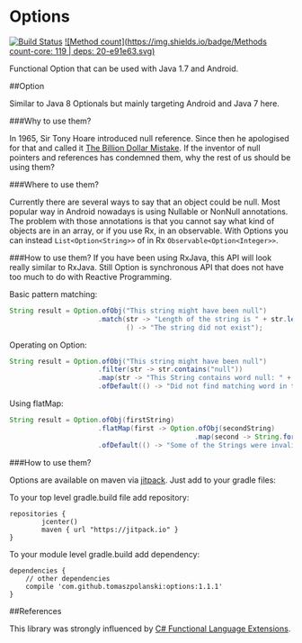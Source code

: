 
# Options 
[![Build Status](https://travis-ci.org/tomaszpolanski/Options.svg?branch=master)](https://travis-ci.org/tomaszpolanski/Options)
[![Method count](https://img.shields.io/badge/Methods count-core: 119 | deps: 20-e91e63.svg)](http://www.methodscount.com/?lib=com.github.tomaszpolanski%3Aoptions%3A1.1.1)

Functional Option that can be used with Java 1.7 and Android.

##Option

Similar to Java 8 Optionals but mainly targeting Android and Java 7 here. 

###Why to use them?

In 1965,  Sir Tony Hoare introduced null reference.  Since then he apologised for that and called it [The Billion Dollar Mistake](https://www.infoq.com/presentations/Null-References-The-Billion-Dollar-Mistake-Tony-Hoare). 
If the inventor of null pointers and references has condemned them,  why the rest of us should be using them?


###Where to use them?

Currently there are several ways to say that an object could be null.  Most popular way in Android nowadays is using Nullable or NonNull annotations. 
The problem with those annotations is that you cannot say what kind of objects are in an array,  or if you use Rx,  in an observable.
With Options you can instead ```List<Option<String>>``` of in Rx ```Observable<Option<Integer>>```.

###How to use them?
If you have been using RxJava, this API will look really similar to RxJava.
Still Option is synchronous API that does not have too much to do with Reactive Programming.

Basic pattern matching:
``` Java
String result = Option.ofObj("This string might have been null")
                      .match(str -> "Length of the string is " + str.length(),
                             () -> "The string did not exist");
```

Operating on Option:
```Java
String result = Option.ofObj("This string might have been null")
                      .filter(str -> str.contains("null"))
                      .map(str -> "This String contains word null: " + str)
                      .ofDefault(() -> "Did not find matching word in the String");
```

Using flatMap:

```Java
String result = Option.ofObj(firstString)
                      .flatMap(first -> Option.ofObj(secondString)
                                              .map(second -> String.format("Both Strings are valid: %s,  %s", first,  second))
                      .ofDefault(() -> "Some of the Strings were invalid");
```

###How to use them?

Options are available on maven via [jitpack](https://jitpack.io/#tomaszpolanski/options/). Just add to your gradle files:

To your top level gradle.build file add repository:
```
repositories { 
        jcenter()
        maven { url "https://jitpack.io" }
}
```

To your module level gradle.build add dependency: 
```
dependencies {
    // other dependencies
    compile 'com.github.tomaszpolanski:options:1.1.1'
}
```

##References

This library was strongly influenced by [C# Functional Language Extensions](https://github.com/louthy/language-ext).
